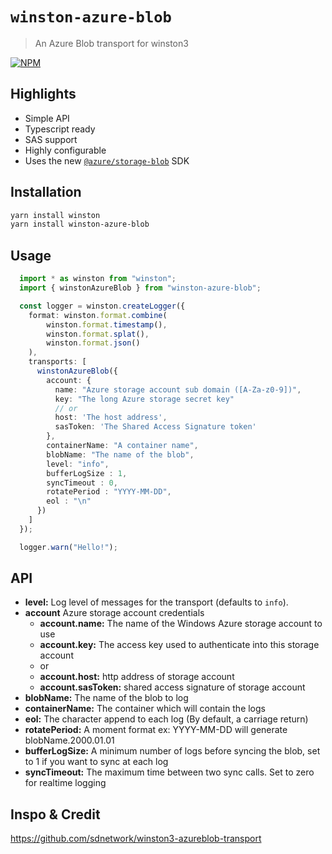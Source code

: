 # `winston-azure-blob`

> An Azure Blob transport for winston3

[![NPM](https://img.shields.io/npm/v/winston-azure-blob?style=for-the-badge)](https://www.npmjs.com/package/winston-azure-blob)

## Highlights

-   Simple API
-   Typescript ready
-   SAS support
-   Highly configurable
-   Uses the new [`@azure/storage-blob`](https://www.npmjs.com/package/@azure/storage-blob) SDK

## Installation

```bash
yarn install winston
yarn install winston-azure-blob
```

## Usage

```typescript
  import * as winston from "winston";
  import { winstonAzureBlob } from "winston-azure-blob";

  const logger = winston.createLogger({
    format: winston.format.combine(
        winston.format.timestamp(),
        winston.format.splat(),
        winston.format.json()
    ),
    transports: [
      winstonAzureBlob({
        account: {
          name: "Azure storage account sub domain ([A-Za-z0-9])",
          key: "The long Azure storage secret key"
          // or
          host: 'The host address',
          sasToken: 'The Shared Access Signature token'
        },
        containerName: "A container name",
        blobName: "The name of the blob",
        level: "info",
        bufferLogSize : 1,
        syncTimeout : 0,
        rotatePeriod : "YYYY-MM-DD",
        eol : "\n"
      })
    ]
  });

  logger.warn("Hello!");
```

## API

-   **level:** Log level of messages for the transport (defaults to `info`).
-   **account** Azure storage account credentials
    -   **account.name:** The name of the Windows Azure storage account to use
    -   **account.key:** The access key used to authenticate into this storage account
    -   or
    -   **account.host:** http address of storage account
    -   **account.sasToken:** shared access signature of storage account
-   **blobName:** The name of the blob to log
-   **containerName:** The container which will contain the logs
-   **eol:** The character append to each log (By default, a carriage return)
-   **rotatePeriod:** A moment format ex: YYYY-MM-DD will generate blobName.2000.01.01
-   **bufferLogSize:** A minimum number of logs before syncing the blob, set to 1 if you want to sync at each log
-   **syncTimeout:** The maximum time between two sync calls. Set to zero for realtime logging

## Inspo & Credit

<https://github.com/sdnetwork/winston3-azureblob-transport>

